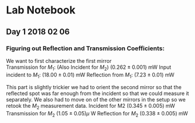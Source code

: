 # Lab Notebook 
## Day 1 2018 02 06
### Figuring out Reflection and Transmission Coefficients:
We want to first characterize the first mirror  
Transmission for $M_1$: 
(Also Incident for $M_2$)
$(0.262 \pm 0.001)$ mW 
Input incident to $M_1$: 
$(18.00 \pm 0.01 )$ mW
Reflection from $M_1$: 
$(7.23 \pm 0.01)$ mW 

This part is slightly trickier we had to orient the second mirror so that the reflected spot was far enough from the incident so that we could measure it separately.  We also had to move on of the other mirrors in the setup so we retook the $M_2$ measurement data. 
Incident for M2
$(0.345 \pm 0.005)$ mW 
Transmission for $M_2$
$(1.05 \pm 0.05) \mu$ W 
Reflection for $M_2$
$(0.338 \pm 0.005)$  mW

<!--stackedit_data:
eyJoaXN0b3J5IjpbLTE2NjIwMTcxMjAsLTIwMTUzNjE4MSwtMj
A2NzUzMTc0MSwtNjMyNzYwNjc4LC0xMjkzNTIyNjQ0XX0=
-->